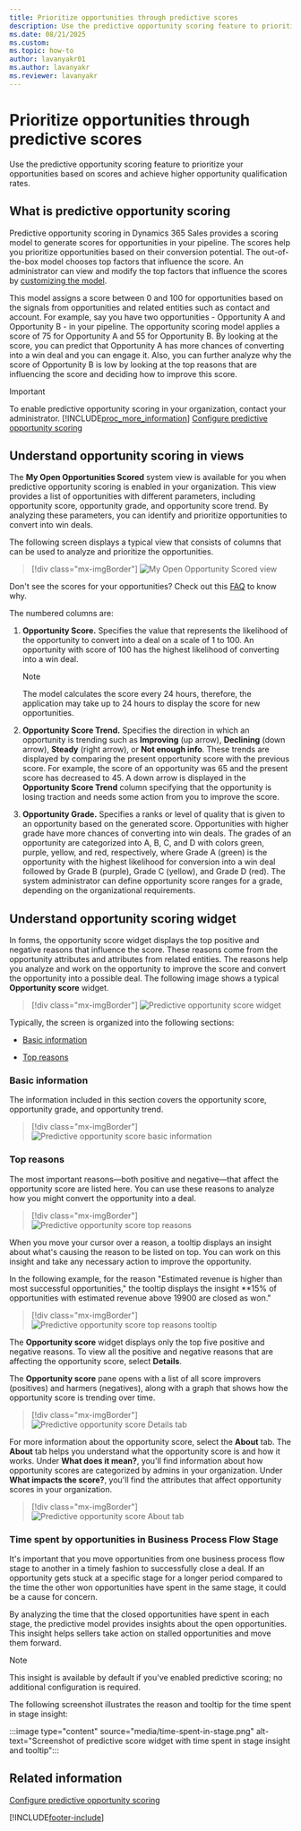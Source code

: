 ```yaml
---
title: Prioritize opportunities through predictive scores
description: Use the predictive opportunity scoring feature to prioritize your opportunities based on scores and achieve higher opportunity qualification rates.
ms.date: 08/21/2025
ms.custom: 
ms.topic: how-to
author: lavanyakr01
ms.author: lavanyakr
ms.reviewer: lavanyakr
---
```

# Prioritize opportunities through predictive scores

Use the predictive opportunity scoring feature to prioritize your opportunities based on scores and achieve higher opportunity qualification rates.

## What is predictive opportunity scoring

Predictive opportunity scoring in Dynamics 365 Sales provides a scoring model to generate scores for opportunities in your pipeline. The scores help you prioritize opportunities based on their conversion potential. The out-of-the-box model chooses top factors that influence the score. An administrator can view and modify the top factors that influence the scores by [customizing the model](configure-predictive-opportunity-scoring.md).

This model assigns a score between 0 and 100 for opportunities based on the signals from opportunities and related entities such as contact and account. For example, say you have two opportunities - Opportunity A and Opportunity B - in your pipeline. The opportunity scoring model applies a score of 75 for Opportunity A and 55 for Opportunity B. By looking at the score, you can predict that Opportunity A has more chances of converting into a win deal and you can engage it. Also, you can further analyze why the score of Opportunity B is low by looking at the top reasons that are influencing the score and deciding how to improve this score.

> [!IMPORTANT]
> To enable predictive opportunity scoring in your organization, contact your administrator.
> [!INCLUDE[proc_more_information](../includes/proc-more-information.md)] [Configure predictive opportunity scoring](configure-predictive-opportunity-scoring.md)

## Understand opportunity scoring in views

The **My Open Opportunities Scored** system view is available for you when predictive opportunity scoring is enabled in your organization. This view provides a list of opportunities with different parameters, including opportunity score, opportunity grade, and opportunity score trend. By analyzing these parameters, you can identify and prioritize opportunities to convert into win deals.

The following screen displays a typical view that consists of columns that can be used to analyze and prioritize the opportunities.

> [!div class="mx-imgBorder"]
> ![My Open Opportunity Scored view](media/my-open-opportunity-score-view.png "My Open Opportunity Scored view")

Don't see the scores for your opportunities? Check out this [FAQ](faq-lead.md#leads-not-scored) to know why.

The numbered columns are:

1. **Opportunity Score.** Specifies the value that represents the likelihood of the opportunity to convert into a deal on a scale of 1 to 100. An opportunity with score of 100 has the highest likelihood of converting into a win deal.

    >[!NOTE]
    >The model calculates the score every 24 hours, therefore, the application may take up to 24 hours to display the score for new opportunities.

1. **Opportunity Score Trend.** Specifies the direction in which an opportunity is trending such as **Improving** (up arrow), **Declining** (down arrow), **Steady** (right arrow), or **Not enough info**. These trends are displayed by comparing the present opportunity score with the previous score. For example, the score of an opportunity was 65 and the present score has decreased to 45. A down arrow is displayed in the **Opportunity Score Trend** column specifying that the opportunity is losing traction and needs some action from you to improve the score.

1. **Opportunity Grade.** Specifies a ranks or level of quality that is given to an opportunity based on the generated score. Opportunities with higher grade have more chances of converting into win deals. The grades of an opportunity are categorized into A, B, C, and D with colors green, purple, yellow, and red, respectively, where Grade A (green) is the opportunity with the highest likelihood for conversion into a win deal followed by Grade B (purple), Grade C (yellow), and Grade D (red). The system administrator can define opportunity score ranges for a grade, depending on the organizational requirements. 


## Understand opportunity scoring widget

In forms, the opportunity score widget displays the top positive and negative reasons that influence the score. These reasons come from the opportunity attributes and attributes from related entities. The reasons help you analyze and work on the opportunity to improve the score and convert the opportunity into a possible deal. The following image shows a typical **Opportunity score** widget.

> [!div class="mx-imgBorder"]
> ![Predictive opportunity score widget](media/predictive-opportunity-scoring-widget.png "Predictive opportunity score widget")

Typically, the screen is organized into the following sections:

- [Basic information](#basic-information)

- [Top reasons](#top-reasons)

### Basic information

The information included in this section covers the opportunity score, opportunity grade, and opportunity trend.

> [!div class="mx-imgBorder"]
> ![Predictive opportunity score basic information](media/predictive-lead-scoring-widget-basic-information.png "Predictive opportunity score basic information")

### Top reasons

The most important reasons&mdash;both positive and negative&mdash;that affect the opportunity score are listed here. You can use these reasons to analyze how you might convert the opportunity into a deal.

> [!div class="mx-imgBorder"]
> ![Predictive opportunity score top reasons](media/predictive-opportunity-scoring-widget-top-reasons.png "Predictive opportunity score top reasons")

When you move your cursor over a reason, a tooltip displays an insight about what's causing the reason to be listed on top. You can work on this insight and take any necessary action to improve the opportunity.

In the following example, for the reason "Estimated revenue is higher than most successful opportunities," the tooltip displays the insight **15% of opportunities with estimated revenue above 19900 are closed as won." 

> [!div class="mx-imgBorder"]
> ![Predictive opportunity score top reasons tooltip](media/predictive-opportunity-scoring-widget-top-reasons-tool-tip.png "Predictive opportunity score top reasons tooltip")

The **Opportunity score** widget displays only the top five positive and negative reasons. To view all the positive and negative reasons that are affecting the opportunity score, select **Details**. 

The **Opportunity score** pane opens with a list of all score improvers (positives) and harmers (negatives), along with a graph that shows how the opportunity score is trending over time.

> [!div class="mx-imgBorder"]
> ![Predictive opportunity score Details tab](media/predictive-opportunity-scoring-widget-top-reasons-details-tab.png "Predictive opportunity score Details tab")

For more information about the opportunity score, select the **About** tab. The **About** tab helps you understand what the opportunity score is and how it works. Under **What does it mean?**, you'll find information about how opportunity scores are categorized by admins in your organization. Under **What impacts the score?**, you'll find the attributes that affect opportunity scores in your organization.

> [!div class="mx-imgBorder"]
> ![Predictive opportunity score About tab](media/predictive-opportunity-scoring-widget-top-reasons-about-tab.png "Predictive opportunity score About tab")

### Time spent by opportunities in Business Process Flow Stage

It's important that you move opportunities from one business process flow stage to another in a timely fashion to successfully close a deal. If an opportunity gets stuck at a specific stage for a longer period compared to the time the other won opportunities have spent in the same stage, it could be a cause for concern.  

By analyzing the time that the closed opportunities have spent in each stage, the predictive model provides insights about the open opportunities. This insight helps sellers take action on stalled opportunities and move them forward.

> [!NOTE]
> This insight is available by default if you've enabled predictive scoring; no additional configuration is required.  

The following screenshot illustrates the reason and tooltip for the time spent in stage insight:

:::image type="content" source="media/time-spent-in-stage.png" alt-text="Screenshot of predictive score widget with time spent in stage insight and tooltip":::


## Related information

[Configure predictive opportunity scoring](configure-predictive-opportunity-scoring.md)  


[!INCLUDE[footer-include](../includes/footer-banner.md)]
